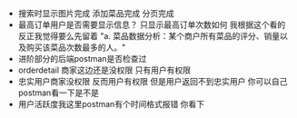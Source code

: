 - 搜索时显示图片完成 添加菜品完成 分页完成
- 最高订单用户是否需要显示信息？ 只显示最高订单次数如何
  我根据这个看的 反正我觉得要么先留着 "a. 菜品数据分析：某个商户所有菜品的评分、销量以及购买该菜品次数最多的人。"
- 进阶部分的后端postman是否检查过
- orderdetail 商家这边还是没权限 只有用户有权限
- 忠实用户商家没权限 反而用户有权限 但是用户返回不到忠实用户 你可以自己postman看一下是不是
- 用户活跃度我这里postman有个时间格式报错 你看下